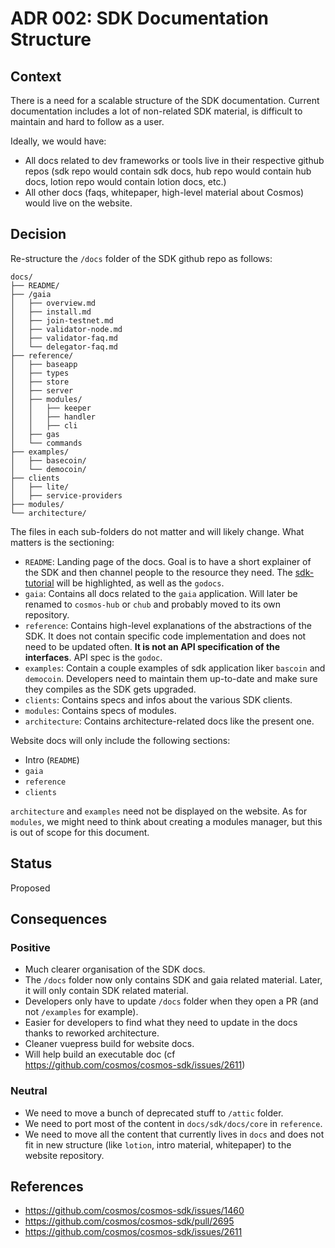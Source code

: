 # ADR 002: SDK Documentation Structure

## Context

There is a need for a scalable structure of the SDK documentation. Current documentation includes a lot of non-related SDK material, is difficult to maintain and hard to follow as a user. 

Ideally, we would have:
- All docs related to dev frameworks or tools live in their respective github repos (sdk repo would contain sdk docs, hub repo would contain hub docs, lotion repo would contain lotion docs, etc.)
- All other docs (faqs, whitepaper, high-level material about Cosmos) would live on the website.

## Decision

Re-structure the `/docs` folder of the SDK github repo as follows:

```
docs/
├── README/
├── /gaia
│   ├── overview.md
│   ├── install.md
│   ├── join-testnet.md
│   ├── validator-node.md
│   ├── validator-faq.md
│   └── delegator-faq.md    
├── reference/
│   ├── baseapp
│   ├── types
│   ├── store
│   ├── server
│   ├── modules/
│   │   ├── keeper
│   │   ├── handler
│   │   ├── cli
│   ├── gas
│   └── commands
├── examples/
│   ├── basecoin/
│   └── democoin/
├── clients
│   ├── lite/
│   ├── service-providers
├── modules/
└── architecture/
```

The files in each sub-folders do not matter and will likely change. What matters is the sectioning:

- `README`: Landing page of the docs. Goal is to have a short explainer of the SDK and then channel people to the resource they need. The [sdk-tutorial](https://github.com/cosmos/sdk-application-tutorial/pulls) will be highlighted, as well as the `godocs`.
- `gaia`: Contains all docs related to the `gaia` application. Will later be renamed to `cosmos-hub` or `chub` and probably moved to its own repository.
- `reference`: Contains high-level explanations of the abstractions of the SDK. It does not contain specific code implementation and does not need to be updated often. **It is not an API specification of the interfaces**. API spec is the `godoc`. 
- `examples`: Contain a couple examples of sdk application liker `bascoin` and `democoin`. Developers need to maintain them up-to-date and make sure they compiles as the SDK gets upgraded.
- `clients`: Contains specs and infos about the various SDK clients.
- `modules`: Contains specs of modules.
- `architecture`: Contains architecture-related docs like the present one.

Website docs will only include the following sections:
- Intro (`README`)
- `gaia`
- `reference`
- `clients`

`architecture` and `examples` need not be displayed on the website. As for `modules`, we might need to think about creating a modules manager, but this is out of scope for this document.

## Status

Proposed

## Consequences

### Positive

- Much clearer organisation of the SDK docs. 
- The `/docs` folder now only contains SDK and gaia related material. Later, it will only contain SDK related material.
- Developers only have to update `/docs` folder when they open a PR (and not `/examples` for example). 
- Easier for developers to find what they need to update in the docs thanks to reworked architecture.
- Cleaner vuepress build for website docs. 
- Will help build an executable doc (cf https://github.com/cosmos/cosmos-sdk/issues/2611)

### Neutral

- We need to move a bunch of deprecated stuff to `/attic` folder. 
- We need to port most of the content in `docs/sdk/docs/core` in `reference`.
- We need to move all the content that currently lives in `docs` and does not fit in new structure (like `lotion`, intro material, whitepaper) to the website repository.

## References

- https://github.com/cosmos/cosmos-sdk/issues/1460
- https://github.com/cosmos/cosmos-sdk/pull/2695
- https://github.com/cosmos/cosmos-sdk/issues/2611